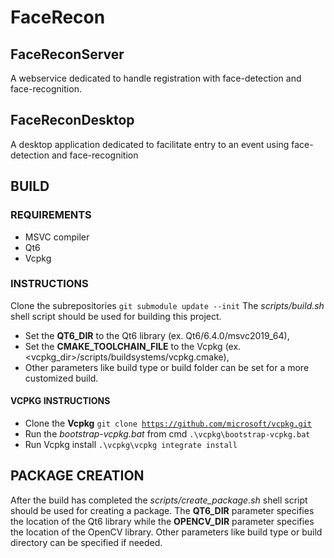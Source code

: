 # FaceRecon
## FaceReconServer
A webservice dedicated to handle registration with face-detection and face-recognition.
## FaceReconDesktop
A desktop application dedicated to facilitate entry to an event using face-detection and face-recognition
## BUILD
### REQUIREMENTS
* MSVC compiler
* Qt6
* Vcpkg

### INSTRUCTIONS
Clone the subrepositories <code>git submodule update --init</code> 
The <i>scripts/build.sh</i> shell script should be used for building this project. 
* Set the <b>QT6_DIR</b> to the Qt6 library (ex. Qt6/6.4.0/msvc2019_64),
* Set the <b>CMAKE_TOOLCHAIN_FILE</b> to the Vcpkg (ex. <vcpkg_dir>/scripts/buildsystems/vcpkg.cmake), 
* Other parameters like build type or build folder can be set for a more customized build.
#### VCPKG INSTRUCTIONS
* Clone the <b>Vcpkg</b> <code>git clone https://github.com/microsoft/vcpkg.git</code>
* Run the <i>bootstrap-vcpkg.bat</i> from cmd <code>.\vcpkg\bootstrap-vcpkg.bat</code>
* Run Vcpkg install <code>.\vcpkg\vcpkg integrate install</code>

## PACKAGE CREATION
After the build has completed the <i>scripts/create_package.sh</i> shell script should be used for creating a package. The <b>QT6_DIR</b> parameter specifies the location of the Qt6 library while the <b>OPENCV_DIR</b> parameter specifies the location of the OpenCV library. Other parameters like build type or build directory can be specified if needed.
